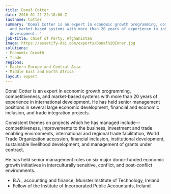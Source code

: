 ```yaml
---
title: Donal Cotter
date: 2016-01-21 22:18:00 Z
lastname: Cotter
summary: 'Donal Cotter is an expert in economic growth programming, competitiveness,
  and market-based systems with more than 20 years of experience in international
  development. '
job-title: Chief of Party, Afghanistan
image: https://assetify-dai.com/experts/Donal%20Inner.jpg
solutions:
- Economic Growth
- Trade
regions:
- Eastern Europe and Central Asia
- Middle East and North Africa
layout: expert
---
```


Donal Cotter is an expert in economic growth programming, competitiveness, and market-based systems with more than 20 years of experience in international development. He has held senior management positions in several large economic development, financial and economic inclusion, and trade integration projects.

Consistent themes on projects which he has managed include—competitiveness, improvements to the business, investment and trade enabling environments, international and regional trade facilitation, World Trade Organization accession, financial inclusion, institutional development, sustainable livelihood development, and management of grants under contract.

He has held senior management roles on six major donor-funded economic growth initiatives in interculturally sensitive, conflict, and post-conflict environments.

* B.A., accounting and finance, Munster Institute of Technology, Ireland
* Fellow of the Institute of Incorporated Public Accountants, Ireland